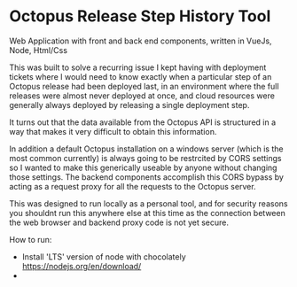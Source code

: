 # Octopus Release Step History Tool

Web Application with front and back end components, written in VueJs, Node, Html/Css

This was built to solve a recurring issue I kept having with deployment tickets where I would need to know exactly when
a particular step of an Octopus release had been deployed last, in an environment where the full releases were almost never
deployed at once, and cloud resources were generally always deployed by releasing a single deployment step.

It turns out that the data available from the Octopus API is structured in a way that makes it very difficult to obtain this information.

In addition a default Octopus installation on a windows server (which is the most common currently) is always going to be
restrcited by CORS settings so I wanted to make this generically useable by anyone without changing those settings.
The backend components accomplish this CORS bypass by acting as a request proxy for all the requests to the Octopus server.

This was designed to run locally as a personal tool, and for security reasons you shouldnt run this anywhere else at this time as the connection between the
web browser and backend proxy code is not yet secure.

How to run:

 - Install 'LTS' version of node with chocolately https://nodejs.org/en/download/
 - 
